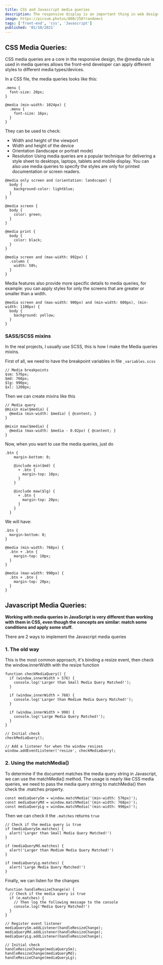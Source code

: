```yaml
---
title: CSS and Javascript media queries
description: The responsive display is an important thing in web design, it can't be done without using media queries.
image: https://picsum.photos/800/250?random=1
tags: ['front-end', 'css', 'Javascript']
published: '01/10/2021'
---
```

## CSS Media Queries:
CSS media queries are a core in the responsive design, the @media rule is used in media queries allows the front-end developer can apply different styles to different media types/devices.

In a CSS file, the media queries looks like this:
```
.menu {
  font-size: 20px;
}

@media (min-width: 1024px) {
  .menu {
    font-size: 16px;
  }
}

```
They can be used to check:
* Width and height of the viewport
* Width and height of the device
* Orientation (landscape or portrait mode)
* Resolution
Using media queries are a popular technique for delivering a style sheet to desktops, laptops, tablets and mobile display. You can also use media queries to specify the styles are only for printed documentation or screen readers.

```
@media only screen and (orientation: landscape) {
  body {
    background-color: lightblue;
  }
}

@media screen {
  body {
    color: green;
  }
}

@media print {
  body {
    color: black;
  }
}

@media screen and (max-width: 992px) {
  .column {
    width: 50%;
  }
}
```

Media features also provide more specific details to media queries, for example: you can apply styles for only the screens that are greater or smaller than a width.
```
@media screen and (max-width: 900px) and (min-width: 600px), (min-width: 1100px) {
  body {
    background: yellow;
  }
}
```
### SASS/SCSS mixins
In the real projects, I usually use SCSS, this is how I make the Media queries mixins.

First of all, we need to have the breakpoint variables in file `_variables.scss`
```
// Media breakpoints
$sm: 576px;
$md: 768px;
$lg: 990px;
$xl: 1200px;
```

Then we can create mixins like this
```
// Media query
@mixin miw($media) {
  @media (min-width: $media) { @content; }
}

@mixin maw($media) {
  @media (max-width: $media - 0.02px) { @content; }
}
```

Now, when you want to use the media queries, just do
```
.btn {
    margin-bottom: 0;

    @include min($md) {
      + .btn {
        margin-top: 10px;
      }
    }

    @include maw($lg) {
      + .btn {
        margin-top: 20px;
      }
    }
  }
```
We will have:
```
.btn {
  margin-bottom: 0;
}

@media (min-width: 768px) {
  .btn + .btn {
    margin-top: 10px;
  }
}

@media (max-width: 990px) {
  .btn + .btn {
    margin-top: 20px;
  }
}
```

## Javascript Media Queries:
**Working with media queries in JavaScript is very different than working with them in CSS, even though the concepts are similar: match some conditions and apply some stuff.**

There are 2 ways to implement the Javascript media queries

### 1. The old way
This is the most common approach, it's binding a resize event, then check the window.innerWidth with the resize function

```
function checkMediaQuery() {
  if (window.innerWidth > 576) {
    console.log('Larger than Small Media Query Matched!');
  }

  if (window.innerWidth > 768) {
    console.log('Larger than Medium Media Query Matched!');
  }

  if (window.innerWidth > 990) {
    console.log('Large Media Query Matched!');
  }
}

// Initial check
checkMediaQuery();

// Add a listener for when the window resizes
window.addEventListener('resize', checkMediaQuery);
```

### 2. Using the matchMedia()
To determine if the document matches the media query string in Javascript, we can use the matchMedia() method. The usage is nearly like CSS media queries, we need to pass the media query string to matchMedia() then check the .matches property.
```
const mediaQuerySm = window.matchMedia('(min-width: 576px)');
const mediaQueryMd = window.matchMedia('(min-width: 768px)');
const mediaQueryLg = window.matchMedia('(min-width: 990px)');
```
Then we can check it the `.matches` returns `true`
```
// Check if the media query is true
if (mediaQuerySm.matches) {
  alert('Larger than Small Media Query Matched!')
}

if (mediaQueryMd.matches) {
  alert('Larger than Medium Media Query Matched!')
}

if (mediaQueryLg.matches) {
  alert('Large Media Query Matched!')
}
```
Finally, we can listen for the changes
```
function handleResizeChange(e) {
  // Check if the media query is true
  if (e.matches) {
    // Then log the following message to the console
    console.log('Media Query Matched!')
  }
}

// Register event listener
mediaQuerySm.addListener(handleResizeChange);
mediaQueryMd.addListener(handleResizeChange);
mediaQueryLg.addListener(handleResizeChange);

// Initial check
handleResizeChange(mediaQuerySm);
handleResizeChange(mediaQueryMd);
handleResizeChange(mediaQueryLg);
```
